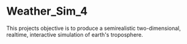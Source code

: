 # Weather_Sim_4

This projects objective is to produce a semirealistic two-dimensional, realtime, interactive simulation of earth's troposphere.
